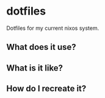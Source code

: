 # dotfiles
Dotfiles for my current nixos system.

## What does it use?

## What is it like?

## How do I recreate it?
